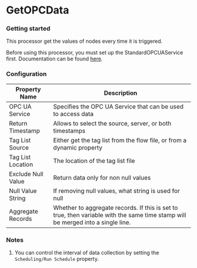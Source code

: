 # GetOPCData

### Getting started

This processor get the values of nodes every time it is triggered.

Before using this processor, you must set up the StandardOPCUAService first. Documentation can be found [here](standard-opc-ua-service.md).

### Configuration

Property Name | Description 
------|-----
OPC UA Service|Specifies the OPC UA Service that can be used to access data
Return Timestamp|Allows to select the source, server, or both timestamps
Tag List Source|Either get the tag list from the flow file, or from a dynamic property
Tag List Location|The location of the tag list file
Exclude Null Value|Return data only for non null values
Null Value String|If removing null values, what string is used for null
Aggregate Records|Whether to aggregate records. If this is set to true, then variable with the same time stamp will be merged into a single line.

### Notes
1. You can control the interval of data collection by setting the `Scheduling/Run Schedule` property.